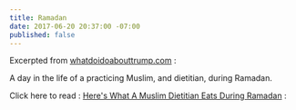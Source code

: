```yaml
---
title: Ramadan
date: 2017-06-20 20:37:00 -07:00
published: false
---
```


Excerpted from [whatdoidoabouttrump.com](http://whatdoidoabouttrump.com/2017/06/19/opposition-today-opposition-daily-email-124/?utm_source=feedburner&utm_medium=email&utm_campaign=Feed%3A+action-hub+%28New+Alerts+from+the+Action+Hub%29) :

A day in the life of a practicing Muslim, and dietitian, during Ramadan.

Click here to read : [Here's What A Muslim Dietitian Eats During Ramadan](https://www.buzzfeed.com/nourzibdeh/heres-what-a-muslim-dietitian-eats-during-ramadan?utm_term=.npAyjJdMy#.femvZw9Mv) :
